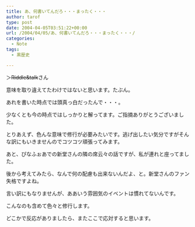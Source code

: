 ```yaml
---
title: あ、何書いてんだろ・・・まったく・・・
author: tarof
type: post
date: 2004-04-05T03:51:22+00:00
url: /2004/04/05/あ、何書いてんだろ・・・まったく・・・/
categories:
  - Note
tags:
  - 黒歴史

---
```

＞<del>Riddle&talk</del>さん
  
意味を取り違えてたわけではないと思います。たぶん。
  
あれを書いた時点では頭真っ白だったんで・・・。
  
少なくとも今の時点ではしっかりと解ってます。ご指摘ありがとうございました。

とりあえず、色んな意味で修行が必要みたいです。逃げ出したい気分ですがそんな訳にもいきませんのでコツコツ頑張ってみます。

あと、ぴなふぉあでの新堂さんの隣の席云々の話ですが、私が連れと座ってました。
  
後から考えてみたら、なんで何の配慮も出来ないんだよ、と。新堂さんのファン失格ですよね。
  
言い訳にもなりませんが、ああいう雰囲気のイベントは慣れてないんです。

こんなのも含めて色々と修行します。
  
どこかで反応がありましたら、またここで応対すると思います。